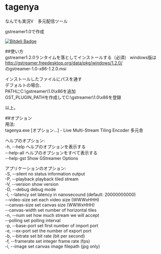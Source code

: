 tagenya
=======

なんでも実況V　多元配信ツール

gstreamer1.0で作成


[![Bitdeli Badge](https://d2weczhvl823v0.cloudfront.net/kikakubu-ksg/tagenya/trend.png)](https://bitdeli.com/free "Bitdeli Badge")


##使い方  
gstreamer1.2.0ランタイムを落としてインストールする（必須）
windows版は  
http://gstreamer.freedesktop.org/data/pkg/windows/1.2.0/  
のgstreamer-1.0-x86-1.2.0.msi  

インストールしたファイルにパスを通す  
デフォルトの場合、  
PATHにC:\gstreamer\1.0\x86を追加  
GST_PLUGIN_PATHを作成してC:\gstreamer\1.0\x86を登録  

以上。

##オプション  
用法:  
  tagenya.exe [オプション...] - Live Multi-Stream Tiling Encoder 多元舎                         
                                                                                             
ヘルプのオプション:                                                                          
  -h, --help                        ヘルプのオプションを表示する                             
  --help-all                        ヘルプのオプションをすべて表示する                       
  --help-gst                        Show GStreamer Options                                   
                                                                                             
アプリケーションのオプション:                                                                
  -S, --silent                      no status information output                             
  -P, --playback                    playback tiled stream                                    
  -V, --version                     show version                                             
  -D, --debug                       debug mode                                               
  -l, --latency                     set latency in nanosecound (default: 20000000000)             
  --video-size                      set each video size (WWWxHHH)                            
  --canvas-size                     set canvas size (WWWxHHH)                                
  --canvas-width                    set number of horizontal tiles                           
  -n, --num                         set how much stream we will accept                       
  --polling                         set polling interval                                     
  -p, --base-port                   set first number of import port                          
  -e, --ex-port                     set the number of export port                            
  -b, --bitrate                     set bit rate (bit per second)                            
  -f, --framerate                   set integer frame rate (fps)                             
  -i, --image                       set canvas image filepath (jpg only)                     



